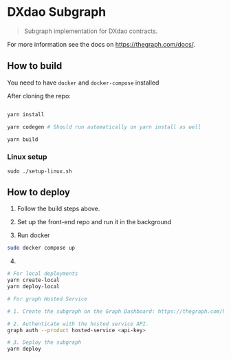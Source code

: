 # DXdao Subgraph

> Subgraph implementation for DXdao contracts.

For more information see the docs on https://thegraph.com/docs/.

## How to build

You need to have `docker` and `docker-compose` installed

After cloning the repo:

```sh

yarn install

yarn codegen # Should run automatically on yarn install as well

yarn build

```

### Linux setup

```
sudo ./setup-linux.sh
```

## How to deploy

1. Follow the build steps above.

2. Set up the front-end repo and run it in the background

3. Run docker

```sh
sudo docker compose up
```

4.

```sh
# For local deployments
yarn create-local
yarn deploy-local
```

```sh
# For graph Hosted Service

# 1. Create the subgraph on the Graph Dashboard: https://thegraph.com/hosted-service/dashboard

# 2. Authenticate with the hosted service API.
graph auth --product hosted-service <api-key>

# 3. Deploy the subgraph
yarn deploy
```


